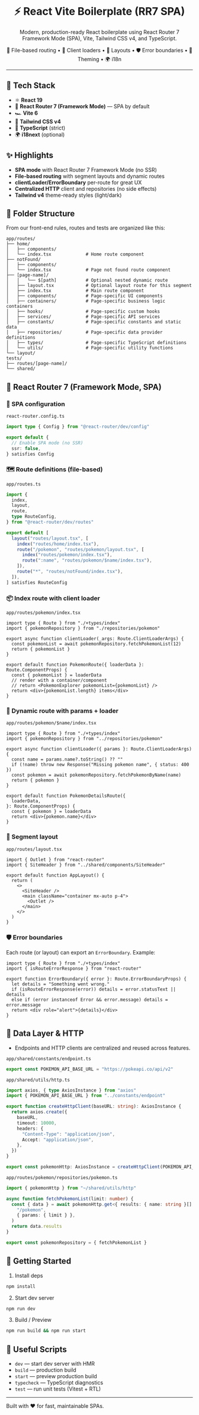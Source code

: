 <div align="center">

# ⚡️ React Vite Boilerplate (RR7 SPA)

Modern, production-ready React boilerplate using React Router 7 Framework Mode (SPA), Vite, Tailwind CSS v4, and TypeScript.

🧭 File-based routing • 🔁 Client loaders • 🧩 Layouts • 🛡️ Error boundaries • 🎨 Theming • 🌍 i18n

</div>

---

## 🚀 Tech Stack

- ⚛️ **React 19**
- 🧭 **React Router 7 (Framework Mode)** — SPA by default
- 🏎️ **Vite 6**
- 🎨 **Tailwind CSS v4**
- 🔷 **TypeScript** (strict)
- 🌍 **i18next** (optional)

## ✨ Highlights

- **SPA mode** with React Router 7 Framework Mode (no SSR)
- **File-based routing** with segment layouts and dynamic routes
- **clientLoader/ErrorBoundary** per-route for great UX
- **Centralized HTTP** client and repositories (no side effects)
- **Tailwind v4** theme-ready styles (light/dark)

## 📁 Folder Structure

From our front-end rules, routes and tests are organized like this:

```
app/routes/
├── home/
│   ├── components/
│   └── index.tsx             # Home route component
├── notFound/
│   ├── components/
│   └── index.tsx             # Page not found route component
├── [page-name]/
│   │   └── $[path]           # Optional nested dynamic route
│   ├── layout.tsx            # Optional layout route for this segment
│   ├── index.tsx             # Main route component
│   ├── components/           # Page-specific UI components
│   ├── containers/           # Page-specific business logic containers
│   ├── hooks/                # Page-specific custom hooks
│   ├── services/             # Page-specific API services
│   ├── constants/            # Page-specific constants and static data
│   ├── repositories/         # Page-specific data provider definitions
│   ├── types/                # Page-specific TypeScript definitions
│   └── utils/                # Page-specific utility functions
└── layout/
tests/
├── routes/[page-name]/
└── shared/
```

## 🧭 React Router 7 (Framework Mode, SPA)

### 🔧 SPA configuration

`react-router.config.ts`

```ts
import type { Config } from "@react-router/dev/config"

export default {
  // Enable SPA mode (no SSR)
  ssr: false,
} satisfies Config
```

### 🗺️ Route definitions (file-based)

`app/routes.ts`

```ts
import {
  index,
  layout,
  route,
  type RouteConfig,
} from "@react-router/dev/routes"

export default [
  layout("routes/layout.tsx", [
    index("routes/home/index.tsx"),
    route("/pokemon", "routes/pokemon/layout.tsx", [
      index("routes/pokemon/index.tsx"),
      route(":name", "routes/pokemon/$name/index.tsx"),
    ]),
    route("*", "routes/notFound/index.tsx"),
  ]),
] satisfies RouteConfig
```

### 📦 Index route with client loader

`app/routes/pokemon/index.tsx`

```tsx
import type { Route } from "./+types/index"
import { pokemonRepository } from "./repositories/pokemon"

export async function clientLoader(_args: Route.ClientLoaderArgs) {
  const pokemonList = await pokemonRepository.fetchPokemonList(12)
  return { pokemonList }
}

export default function PokemonRoute({ loaderData }: Route.ComponentProps) {
  const { pokemonList } = loaderData
  // render with a container/component
  // return <PokemonExplorer pokemonList={pokemonList} />
  return <div>{pokemonList.length} items</div>
}
```

### 🧭 Dynamic route with params + loader

`app/routes/pokemon/$name/index.tsx`

```tsx
import type { Route } from "./+types/index"
import { pokemonRepository } from "../repositories/pokemon"

export async function clientLoader({ params }: Route.ClientLoaderArgs) {
  const name = params.name?.toString() ?? ""
  if (!name) throw new Response("Missing pokemon name", { status: 400 })
  const pokemon = await pokemonRepository.fetchPokemonByName(name)
  return { pokemon }
}

export default function PokemonDetailsRoute({
  loaderData,
}: Route.ComponentProps) {
  const { pokemon } = loaderData
  return <div>{pokemon.name}</div>
}
```

### 🧩 Segment layout

`app/routes/layout.tsx`

```tsx
import { Outlet } from "react-router"
import { SiteHeader } from "../shared/components/SiteHeader"

export default function AppLayout() {
  return (
    <>
      <SiteHeader />
      <main className="container mx-auto p-4">
        <Outlet />
      </main>
    </>
  )
}
```

### 🛡️ Error boundaries

Each route (or layout) can export an `ErrorBoundary`. Example:

```tsx
import type { Route } from "./+types/index"
import { isRouteErrorResponse } from "react-router"

export function ErrorBoundary({ error }: Route.ErrorBoundaryProps) {
  let details = "Something went wrong."
  if (isRouteErrorResponse(error)) details = error.statusText || details
  else if (error instanceof Error && error.message) details = error.message
  return <div role="alert">{details}</div>
}
```

## 🔌 Data Layer & HTTP

- Endpoints and HTTP clients are centralized and reused across features.

`app/shared/constants/endpoint.ts`

```ts
export const POKEMON_API_BASE_URL = "https://pokeapi.co/api/v2"
```

`app/shared/utils/http.ts`

```ts
import axios, { type AxiosInstance } from "axios"
import { POKEMON_API_BASE_URL } from "../constants/endpoint"

export function createHttpClient(baseURL: string): AxiosInstance {
  return axios.create({
    baseURL,
    timeout: 10000,
    headers: {
      "Content-Type": "application/json",
      Accept: "application/json",
    },
  })
}

export const pokemonHttp: AxiosInstance = createHttpClient(POKEMON_API_BASE_URL)
```

`app/routes/pokemon/repositories/pokemon.ts`

```ts
import { pokemonHttp } from "~/shared/utils/http"

async function fetchPokemonList(limit: number) {
  const { data } = await pokemonHttp.get<{ results: { name: string }[] }>(
    "/pokemon",
    { params: { limit } },
  )
  return data.results
}

export const pokemonRepository = { fetchPokemonList }
```

## 🧪 Getting Started

1. Install deps

```bash
npm install
```

2. Start dev server

```bash
npm run dev
```

3. Build / Preview

```bash
npm run build && npm run start
```

## 🧭 Useful Scripts

- `dev` — start dev server with HMR
- `build` — production build
- `start` — preview production build
- `typecheck` — TypeScript diagnostics
- `test` — run unit tests (Vitest + RTL)

---

Built with ❤️ for fast, maintainable SPAs.
